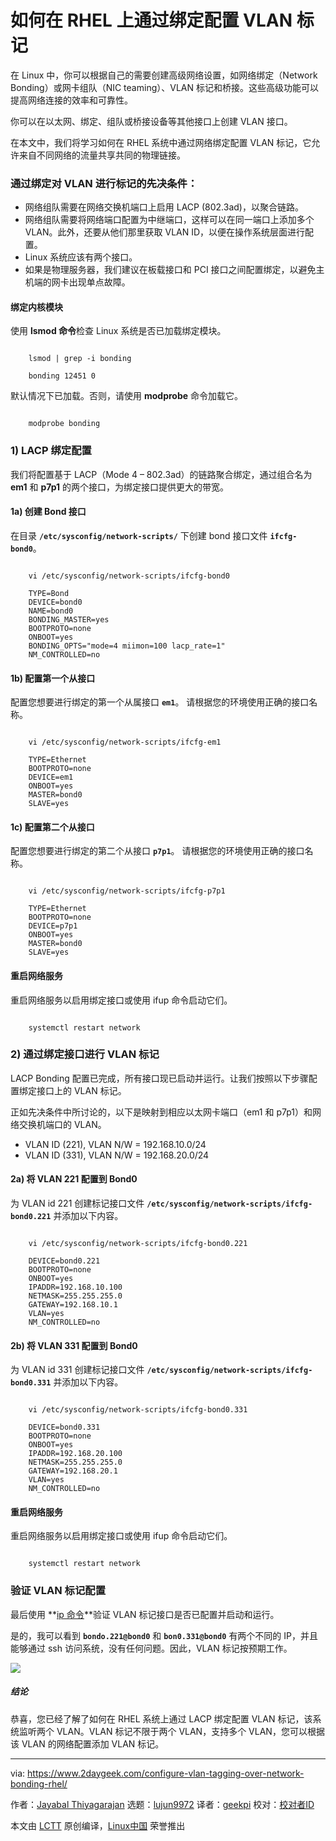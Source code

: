 [#]: subject: "How to Configure VLAN Tagging Over Bonding on RHEL"
[#]: via: "https://www.2daygeek.com/configure-vlan-tagging-over-network-bonding-rhel/"
[#]: author: "Jayabal Thiyagarajan https://www.2daygeek.com/author/jayabal/"
[#]: collector: "lujun9972/lctt-scripts-1693450080"
[#]: translator: "geekpi"
[#]: reviewer: " "
[#]: publisher: " "
[#]: url: " "

如何在 RHEL 上通过绑定配置 VLAN 标记
======

在 Linux 中，你可以根据自己的需要创建高级网络设置，如网络绑定（Network Bonding）或网卡组队（NIC teaming）、VLAN 标记和桥接。这些高级功能可以提高网络连接的效率和可靠性。

你可以在以太网、绑定、组队或桥接设备等其他接口上创建 VLAN 接口。

在本文中，我们将学习如何在 RHEL 系统中通过网络绑定配置 VLAN 标记，它允许来自不同网络的流量共享共同的物理链接。

### 通过绑定对 VLAN 进行标记的先决条件：

  * 网络组队需要在网络交换机端口上启用 LACP (802.3ad)，以聚合链路。
  * 网络组队需要将网络端口配置为中继端口，这样可以在同一端口上添加多个 VLAN。此外，还要从他们那里获取 VLAN ID，以便在操作系统层面进行配置。
  * Linux 系统应该有两个接口。
  * 如果是物理服务器，我们建议在板载接口和 PCI 接口之间配置绑定，以避免主机端的网卡出现单点故障。



#### 绑定内核模块

使用 **lsmod 命令**检查 Linux 系统是否已加载绑定模块。

```

    lsmod | grep -i bonding

    bonding 12451 0

```

默认情况下已加载。否则，请使用 **modprobe** 命令加载它。

```

    modprobe bonding

```

### 1) LACP 绑定配置

我们将配置基于 LACP（Mode 4 – 802.3ad）的链路聚合绑定，通过组合名为 **em1** 和 **p7p1** 的两个接口，为绑定接口提供更大的带宽。

#### 1a) 创建 Bond 接口

在目录 **`/etc/sysconfig/network-scripts/`** 下创建 bond 接口文件 **`ifcfg-bond0`**。

```

    vi /etc/sysconfig/network-scripts/ifcfg-bond0

    TYPE=Bond
    DEVICE=bond0
    NAME=bond0
    BONDING_MASTER=yes
    BOOTPROTO=none
    ONBOOT=yes
    BONDING_OPTS="mode=4 miimon=100 lacp_rate=1"
    NM_CONTROLLED=no

```

#### 1b) 配置第一个从接口

配置您想要进行绑定的第一个从属接口 **`em1`**。 请根据您的环境使用正确的接口名称。

```

    vi /etc/sysconfig/network-scripts/ifcfg-em1

    TYPE=Ethernet
    BOOTPROTO=none
    DEVICE=em1
    ONBOOT=yes
    MASTER=bond0
    SLAVE=yes

```

#### 1c) 配置第二个从接口

配置您想要进行绑定的第二个从接口 **`p7p1`**。 请根据您的环境使用正确的接口名称。

```

    vi /etc/sysconfig/network-scripts/ifcfg-p7p1

    TYPE=Ethernet
    BOOTPROTO=none
    DEVICE=p7p1
    ONBOOT=yes
    MASTER=bond0
    SLAVE=yes

```

#### 重启网络服务

重启网络服务以启用绑定接口或使用 ifup 命令启动它们。

```

    systemctl restart network

```

### 2) 通过绑定接口进行 VLAN 标记

LACP Bonding 配置已完成，所有接口现已启动并运行。让我们按照以下步骤配置绑定接口上的 VLAN 标记。

正如先决条件中所讨论的，以下是映射到相应以太网卡端口（em1 和 p7p1）和网络交换机端口的 VLAN。

   * VLAN ID (221), VLAN N/W = 192.168.10.0/24
   * VLAN ID (331), VLAN N/W = 192.168.20.0/24



#### 2a) 将 VLAN 221 配置到 Bond0

为 VLAN id 221 创建标记接口文件 **`/etc/sysconfig/network-scripts/ifcfg-bond0.221`** 并添加以下内容。

```

    vi /etc/sysconfig/network-scripts/ifcfg-bond0.221

    DEVICE=bond0.221
    BOOTPROTO=none
    ONBOOT=yes
    IPADDR=192.168.10.100
    NETMASK=255.255.255.0
    GATEWAY=192.168.10.1
    VLAN=yes
    NM_CONTROLLED=no

```

#### 2b) 将 VLAN 331 配置到 Bond0

为 VLAN id 331 创建标记接口文件 **`/etc/sysconfig/network-scripts/ifcfg-bond0.331`** 并添加以下内容。

```

    vi /etc/sysconfig/network-scripts/ifcfg-bond0.331

    DEVICE=bond0.331
    BOOTPROTO=none
    ONBOOT=yes
    IPADDR=192.168.20.100
    NETMASK=255.255.255.0
    GATEWAY=192.168.20.1
    VLAN=yes
    NM_CONTROLLED=no

```

#### 重启网络服务

重启网络服务以启用绑定接口或使用 ifup 命令启动它们。

```

    systemctl restart network

```

### 验证 VLAN 标记配置

最后使用 **[ip 命令][1]**验证 VLAN 标记接口是否已配置并启动和运行。

是的，我可以看到 **`bondo.221@bond0`** 和 **`bon0.331@bond0`** 有两个不同的 IP，并且能够通过 ssh 访问系统，没有任何问题。因此，VLAN 标记按预期工作。

![][2]

##### 结论

恭喜，您已经了解了如何在 RHEL 系统上通过 LACP 绑定配置 VLAN 标记，该系统监听两个 VLAN。VLAN 标记不限于两个 VLAN，支持多个 VLAN，您可以根据该 VLAN 的网络配置添加 VLAN 标记。

--------------------------------------------------------------------------------

via: https://www.2daygeek.com/configure-vlan-tagging-over-network-bonding-rhel/

作者：[Jayabal Thiyagarajan][a]
选题：[lujun9972][b]
译者：[geekpi](https://github.com/geekpi)
校对：[校对者ID](https://github.com/校对者ID)

本文由 [LCTT](https://github.com/LCTT/TranslateProject) 原创编译，[Linux中国](https://linux.cn/) 荣誉推出

[a]: https://www.2daygeek.com/author/jayabal/
[b]: https://github.com/lujun9972
[1]: https://www.2daygeek.com/linux-ip-command-configure-network-interface/
[2]: https://www.2daygeek.com/wp-content/uploads/2023/09/configure-vlan-tagging-over-bonding-rhel-1024x395.jpg
